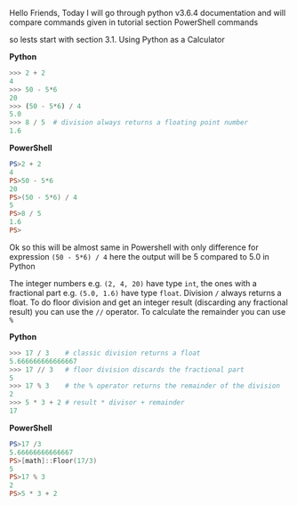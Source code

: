 Hello Friends, Today I will go through python v3.6.4 documentation and will compare commands given in tutorial section PowerShell commands

so lests start with section 3.1. Using Python as a Calculator

**Python**
```python
>>> 2 + 2
4
>>> 50 - 5*6
20
>>> (50 - 5*6) / 4
5.0
>>> 8 / 5  # division always returns a floating point number
1.6
```
**PowerShell**
```powershell
PS>2 + 2
4
PS>50 - 5*6
20
PS>(50 - 5*6) / 4
5
PS>8 / 5
1.6
PS>
```
Ok so this will be almost same in Powershell with only difference for expression `(50 - 5*6) / 4` here the output will be 5 compared to 5.0 in Python

The integer numbers e.g. `(2, 4, 20)` have type `int`, the ones with a fractional part e.g. `(5.0, 1.6)` have type `float`. Division `/` always returns a float.
To do floor division and get an integer result (discarding any fractional result) you can use the `//` operator.
To calculate the remainder you can use `%`

**Python**
```python
>>> 17 / 3    # classic division returns a float
5.666666666666667
>>> 17 // 3   # floor division discards the fractional part
5
>>> 17 % 3    # the % operator returns the remainder of the division
2
>>> 5 * 3 + 2 # result * divisor + remainder
17
```
**PowerShell**
```powershell
PS>17 /3
5.66666666666667
PS>[math]::Floor(17/3)
5
PS>17 % 3
2
PS>5 * 3 + 2
```

